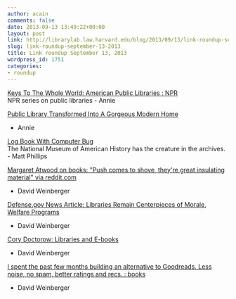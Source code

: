 ```yaml
---
author: acain
comments: false
date: 2013-09-13 13:49:22+00:00
layout: post
link: http://librarylab.law.harvard.edu/blog/2013/09/13/link-roundup-september-13-2013/
slug: link-roundup-september-13-2013
title: Link roundup September 13, 2013
wordpress_id: 1751
categories:
- roundup
---
```


[Keys To The Whole World: American Public Libraries : NPR](http://www.npr.org/series/209598179/public-libraries-in-america)  
NPR series on public libraries - Annie

[Public Library Transformed Into A Gorgeous Modern Home](http://www.decoist.com/2013-08-26/public-library-remodeled-into-home-portland/)  
- Annie

[Log Book With Computer Bug](http://americanhistory.si.edu/collections/search/object/nmah_334663)  
The National Museum of American History has the creature in the archives. - Matt Phillips

[Margaret Atwood on books: "Push comes to shove, they're great insulating material" via reddit.com](http://www.reddit.com/tb/1m16c8)  
- David Weinberger

[Defense.gov News Article: Libraries Remain Centerpieces of Morale, Welfare Programs](http://www.defense.gov/news/newsarticle.aspx?id=120721)  
- David Weinberger

[Cory Doctorow: Libraries and E-books](http://www.locusmag.com/Perspectives/2013/09/cory-doctorow-libraries-and-e-books/)  
- David Weinberger

[I spent the past few months building an alternative to Goodreads. Less noise, no spam, better ratings and recs. : books](http://www.reddit.com/r/books/comments/1lmysv/i_spent_the_past_few_months_building_an/)  
- David Weinberger
